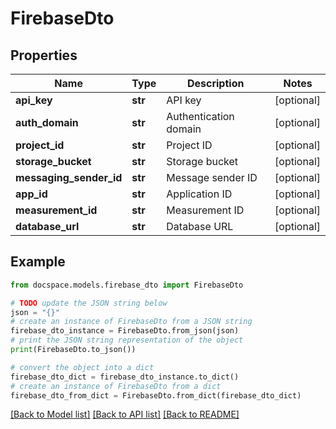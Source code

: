# FirebaseDto


## Properties

Name | Type | Description | Notes
------------ | ------------- | ------------- | -------------
**api_key** | **str** | API key | [optional] 
**auth_domain** | **str** | Authentication domain | [optional] 
**project_id** | **str** | Project ID | [optional] 
**storage_bucket** | **str** | Storage bucket | [optional] 
**messaging_sender_id** | **str** | Message sender ID | [optional] 
**app_id** | **str** | Application ID | [optional] 
**measurement_id** | **str** | Measurement ID | [optional] 
**database_url** | **str** | Database URL | [optional] 

## Example

```python
from docspace.models.firebase_dto import FirebaseDto

# TODO update the JSON string below
json = "{}"
# create an instance of FirebaseDto from a JSON string
firebase_dto_instance = FirebaseDto.from_json(json)
# print the JSON string representation of the object
print(FirebaseDto.to_json())

# convert the object into a dict
firebase_dto_dict = firebase_dto_instance.to_dict()
# create an instance of FirebaseDto from a dict
firebase_dto_from_dict = FirebaseDto.from_dict(firebase_dto_dict)
```
[[Back to Model list]](../README.md#documentation-for-models) [[Back to API list]](../README.md#documentation-for-api-endpoints) [[Back to README]](../README.md)



